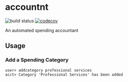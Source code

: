 # accountnt

![build status][1] [![codecov][2]](https://codecov.io/gh/krmboya/accountnt)

An automated spending accountant

## Usage

### Add a Spending Category

    user> addcategory professional services
    acct> Category 'Professional Services' has been added

[1]: https://circleci.com/gh/krmboya/accountnt.svg?style=shield&circle-token=:circle-token
[2]: https://codecov.io/gh/krmboya/accountnt/branch/master/graph/badge.svg
